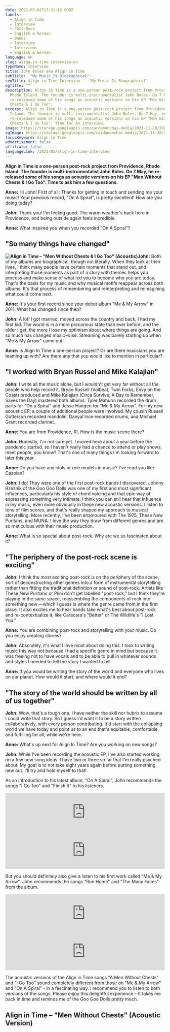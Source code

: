 ```yaml
---
date: 2021-05-02T17:21:42.000Z
labels:
  - Align in Time
  - Interview
  - Post-Rock
  - English & German
  - Bands
  - Interview
  - Interviews
  - English & German
language: en
slug: align-in-time-interview-en
typeName: Interview
title: John Boles aka Align in Time
subTitle: '"My Music Is Biographical"'
seoTitle: Align in Time Interview  – "My Music Is Biographical"
ogTitle: ""
description: Align in Time is a one-person post-rock project from Providence,
  Rhode Island. The founder is multi-instrumentalist John Boles. On 7 May, he
  re-released some of his songs as acoustic versions on his EP "Men Without
  Chests & I Go Too".
excerpt: Align in Time is a one-person post-rock project from Providence, Rhode
  Island. The founder is multi-instrumentalist John Boles. On 7 May, he
  re-released some of his songs as acoustic versions on his EP "Men Without
  Chests & I Go Too". Time for an interview.
image: https://storage.googleapis.com/cardamonchai-media/2021-11-20/2021-05-align-in-time-john-boles-jpeg-imagine-282828_4d4643_1440_962/640.webp
ogImage: https://storage.googleapis.com/cardamonchai-media/2021-11-20/2021-05-align-in-time-2-jpg-imagine-282828_7a756e_1200_628/640.webp
focusKeyword: Align in Time
advertisement: false
affiliate: false
languageLink: /2021/05/align-in-time-interview
---
```


**Align in Time is a one-person post-rock project from Providence, Rhode Island. The founder is multi-instrumentalist John Boles. On 7 May, he re-released some of his songs as acoustic versions on his EP "Men Without Chests & I Go Too". Time to ask him a few questions.**

**Anne:** Hi John! First of all: Thanks for getting in touch and sending me your music! Your previous record, "On A Spiral", is pretty excellent! How are you doing today?

**John:** Thank you! I'm feeling good. The warm weather's back here in Providence, and being outside again feels incredible.

**Anne:** What inspired you when you recorded "On A Spiral"?

## "So many things have changed"

**![Align in Time – "Men Without Chests & I Go Too" (Acoustic)](https://storage.googleapis.com/cardamonchai-media/2021-11-20/2021-05-align-in-time-1-jpg-imagine-d8d8e8_adb0a6_1080_1080/640.webp 'Align in Time – "Men Without Chests & I Go Too" (Acoustic)')John:** Both of my albums are biographical, though not literally. When they look at their lives, I think many people have certain moments that stand out, and interpreting those moments as part of a story with themes helps you process and make sense of what led you to become who you are today. That's the basis for my music and why musical motifs reappear across both albums. It's that process of remembering and reinterpreting and reimagining what could come next.

**Anne:** It's your first record since your debut album "Me & My Arrow" in 2011. What has changed since then?

**John:** A lot! I got married, moved across the country and back, I had my first kid. The world is in a more precarious state than ever before, and the older I get, the more I lose my optimism about where things are going. And so much has changed music-wise. Streaming was barely starting up when "Me & My Arrow" came out!

**Anne:** Is Align In Time a one-person project? Or are there musicians you are teaming up with? Are there any that you would like to mention in particular?

## "I worked with Bryan Russel and Mike Kalajian"

**John:** I write all the music alone, but I wouldn't get very far without all the people who help record it. Bryan Russell (Volbeat, Twin Forks, Envy on the Coast) produced and Mike Kalajian (Circa Survive, A Day to Remember, Saves the Day) mastered both albums. Tyler Mahurin recorded the drum parts for "On a Spiral" and Jesse Hangen for "Me & My Arrow". For my new acoustic EP, a couple of additional people were involved. My cousin Russell Gutterson recorded mandolin, Danyal Ince recorded drums, and Michael Grant recorded clarinet.

**Anne:** You are from Providence, RI. How is the music scene there?

**John:** Honestly, I'm not sure yet. I moved here about a year before the pandemic started, so I haven't really had a chance to attend or play shows, meet people, you know? That's one of many things I'm looking forward to later this year.

**Anne:** Do you have any idols or role models in music? I've read you like Caspian?

**John:** I do! They were one of the first post-rock bands I discovered. Johnny Rzeznik of the Goo Goo Dolls was one of my first and most significant influences, particularly his style of chord voicing and that epic way of expressing something very intimate. I think you can still hear that influence in my music, even more obviously in these new acoustic versions. I listen to tons of film scores, and that's really shaped my approach to musical storytelling. More recently, I've been enamoured with The 1975, These New Puritans, and MUNA. I love the way they draw from different genres and are so meticulous with their music production.

**Anne:** What is so special about post-rock. Why are we so fascinated about it?

## "The periphery of the post-rock scene is exciting"

**John:** I think the most exciting post-rock is on the periphery of the scene, sort of deconstructing other genres into a form of instrumental storytelling rather than fitting the traditional definition or sound of post-rock. Artists like These New Puritans or Plini don't get labelled "post-rock," but I think they're playing in the same space, reassembling the components of rock into something new —which I guess is where the genre came from in the first place. It also excites me to hear bands take what's best about post-rock and re-contextualize it, like Caracara's "Better" or The Wildlife's "I Lost You."

**Anne:** You are combining post-rock and storytelling with your music. Do you enjoy creating stories?

**John:** Absolutely, it's what I love most about doing this. I took to writing music this way not because I had a specific genre in mind but because it was freeing not to have vocals and to be able to pull in whatever sounds and styles I needed to tell the story I wanted to tell.

**Anne:** If you would be writing the story of the world and everyone who lives on our planet. How would it start, and where would it end?

## "The story of the world should be written by all of us together"

**John:** Wow, that's a tough one. I have neither the skill nor hubris to assume I could write that story. So I guess I'd want it to be a story written collaboratively, with every person contributing. It'd start with the collapsing world we have today and point us to an end that's equitable, comfortable, and fulfilling for all, while we're here.

**Anne:** What's up next for Align In Time? Are you working on new songs?

**John:** While I've been recording the acoustic EP, I've also started working on a few new song ideas. I have two or three so far that I'm really psyched about. My goal is to not take eight years again before putting something new out. I'll try and hold myself to that!

As an introduction to his latest album, "On A Spiral", John recommends the songs "I Go Too" and "Finish It" to his listeners.

<iframe
  style="border: 0; width: 100%; height: 120px;"
  src="https://bandcamp.com/EmbeddedPlayer/album=4129307417/size=large/bgcol=ffffff/linkcol=5c9b72/tracklist=false/artwork=small/track=1519378806/transparent=true/"
  seamless=""
>
  <a href="https://alignintime.bandcamp.com/album/on-a-spiral">
    On a Spiral by Align in Time
  </a>
</iframe>

<iframe
  style="border: 0; width: 100%; height: 120px;"
  src="https://bandcamp.com/EmbeddedPlayer/album=4129307417/size=large/bgcol=ffffff/linkcol=5c9b72/tracklist=false/artwork=small/track=2497140463/transparent=true/"
  seamless=""
>
  <a href="https://alignintime.bandcamp.com/album/on-a-spiral">
    On a Spiral by Align in Time
  </a>
</iframe>

But you should definitely also give a listen to his first work called "Me &amp; My Arrow". John recommends the songs "Run Home" and "The Many Faces" from the album.

<iframe
  style="border: 0; width: 100%; height: 120px;"
  src="https://bandcamp.com/EmbeddedPlayer/album=3557887843/size=large/bgcol=ffffff/linkcol=5c9b72/tracklist=false/artwork=small/transparent=true/"
  seamless=""
>
  <a href="https://alignintime.bandcamp.com/album/me-my-arrow">
    Me &amp; My Arrow by Align in Time
  </a>
</iframe>

<iframe
  style="border: 0; width: 100%; height: 120px;"
  src="https://bandcamp.com/EmbeddedPlayer/album=3557887843/size=large/bgcol=ffffff/linkcol=5c9b72/tracklist=false/artwork=small/track=3863101319/transparent=true/"
  seamless=""
>
  <a href="https://alignintime.bandcamp.com/album/me-my-arrow">
    Me &amp; My Arrow by Align in Time
  </a>
</iframe>

The acoustic versions of the Align in Time songs "A Men Without Chests" and "I Go Too" sound completely different from those on "Me &amp; My Arrow" and "On A Spiral" - in a fascinating way. I recommend you to listen to both versions of the songs. Please enjoy this delightful experience – It takes me back in time and reminds me of the Goo Goo Dolls pretty much.

## Align in Time – "Men Without Chests" (Acoustic Version)

<YouTube id="ubL5w8QCgw4" />
